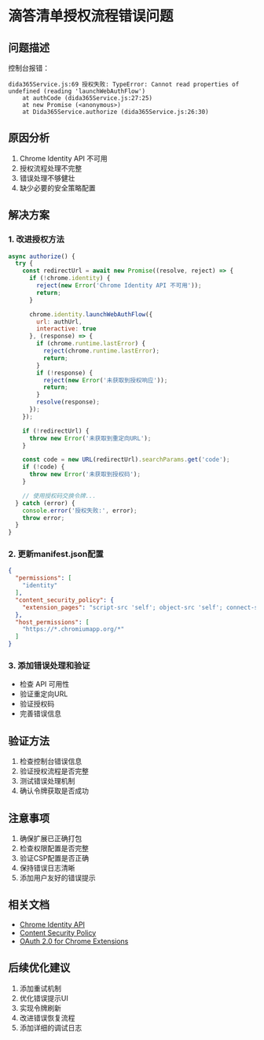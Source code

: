 # 滴答清单授权流程错误问题

## 问题描述
控制台报错：
```
dida365Service.js:69 授权失败: TypeError: Cannot read properties of undefined (reading 'launchWebAuthFlow')
    at authCode (dida365Service.js:27:25)
    at new Promise (<anonymous>)
    at Dida365Service.authorize (dida365Service.js:26:30)
```

## 原因分析
1. Chrome Identity API 不可用
2. 授权流程处理不完整
3. 错误处理不够健壮
4. 缺少必要的安全策略配置

## 解决方案

### 1. 改进授权方法
```javascript
async authorize() {
  try {
    const redirectUrl = await new Promise((resolve, reject) => {
      if (!chrome.identity) {
        reject(new Error('Chrome Identity API 不可用'));
        return;
      }

      chrome.identity.launchWebAuthFlow({
        url: authUrl,
        interactive: true
      }, (response) => {
        if (chrome.runtime.lastError) {
          reject(chrome.runtime.lastError);
          return;
        }
        if (!response) {
          reject(new Error('未获取到授权响应'));
          return;
        }
        resolve(response);
      });
    });

    if (!redirectUrl) {
      throw new Error('未获取到重定向URL');
    }

    const code = new URL(redirectUrl).searchParams.get('code');
    if (!code) {
      throw new Error('未获取到授权码');
    }

    // 使用授权码交换令牌...
  } catch (error) {
    console.error('授权失败:', error);
    throw error;
  }
}
```

### 2. 更新manifest.json配置
```json
{
  "permissions": [
    "identity"
  ],
  "content_security_policy": {
    "extension_pages": "script-src 'self'; object-src 'self'; connect-src 'self' https://api.dida365.com https://dida365.com;"
  },
  "host_permissions": [
    "https://*.chromiumapp.org/*"
  ]
}
```

### 3. 添加错误处理和验证
- 检查 API 可用性
- 验证重定向URL
- 验证授权码
- 完善错误信息

## 验证方法
1. 检查控制台错误信息
2. 验证授权流程是否完整
3. 测试错误处理机制
4. 确认令牌获取是否成功

## 注意事项
1. 确保扩展已正确打包
2. 检查权限配置是否完整
3. 验证CSP配置是否正确
4. 保持错误日志清晰
5. 添加用户友好的错误提示

## 相关文档
- [Chrome Identity API](https://developer.chrome.com/docs/extensions/reference/identity/)
- [Content Security Policy](https://developer.chrome.com/docs/extensions/mv3/manifest/content_security_policy/)
- [OAuth 2.0 for Chrome Extensions](https://developer.chrome.com/docs/extensions/mv3/tut_oauth/)

## 后续优化建议
1. 添加重试机制
2. 优化错误提示UI
3. 实现令牌刷新
4. 改进错误恢复流程
5. 添加详细的调试日志 